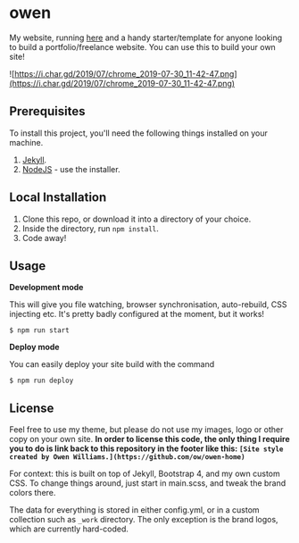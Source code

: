 # owen

 My website, running [here](https://owenwillia.ms) and a handy starter/template for anyone looking to build a portfolio/freelance website. You can use this to build your own site!

![https://i.char.gd/2019/07/chrome_2019-07-30_11-42-47.png](https://i.char.gd/2019/07/chrome_2019-07-30_11-42-47.png)

## Prerequisites

To install this project, you'll need the following things installed on your machine.

1. [Jekyll](http://jekyllrb.com/).
2. [NodeJS](http://nodejs.org) - use the installer.

## Local Installation

1. Clone this repo, or download it into a directory of your choice.
2. Inside the directory, run `npm install`.
3. Code away! 

## Usage

**Development mode**

This will give you file watching, browser synchronisation, auto-rebuild, CSS injecting etc. It's pretty badly configured at the moment, but it works! 

```shell
$ npm run start
```

**Deploy mode**

You can easily deploy your site build with the command
```shell
$ npm run deploy
```

## License

Feel free to use my theme, but please do not use my images, logo or other copy on your own site. **In order to license this code, the only thing I require you to do is link back to this repository in the footer like this: `[Site style created by Owen Williams.](https://github.com/ow/owen-home)`** 

For context: this is built on top of Jekyll, Bootstrap 4, and my own custom CSS. To change things around, just start in main.scss, and tweak the brand colors there.

The data for everything is stored in either config.yml, or in a custom collection such as `_work` directory. The only exception is the brand logos, which are currently hard-coded.
